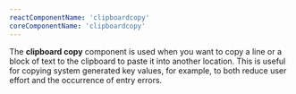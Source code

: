 ```yaml
---
reactComponentName: 'clipboardcopy'
coreComponentName: 'clipboardcopy'
---
```

The **clipboard copy** component is used when you want to copy a line or a block of text to the clipboard to paste it into another location. This is useful for copying system generated key values, for example, to both reduce user effort and the occurrence of entry errors.
